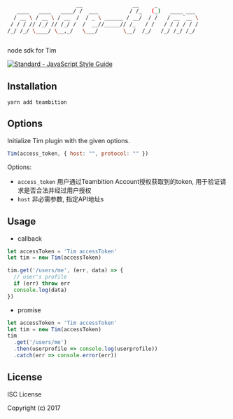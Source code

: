 ```bash
                      __                __     _             
   ____   ____   ____/ /  ___          / /_   (_)   ____ ___ 
  / __ \ / __ \ / __  /  / _ \ ______ / __/  / /   / __ `__ \
 / / / // /_/ // /_/ /  /  __//_____// /_   / /   / / / / / /
/_/ /_/ \____/ \__,_/   \___/        \__/  /_/   /_/ /_/ /_/ 
                                                             

```
node sdk for Tim

[![Standard - JavaScript Style Guide](https://img.shields.io/badge/code%20style-standard-brightgreen.svg)](http://standardjs.com/)

## Installation
```
yarn add teambition
```

## Options
Initialize Tim plugin with the given options.

```JavaScript
Tim(access_token, { host: "", protocol: "" })
```
Options:

 - `access_token` 用户通过Teambition Account授权获取到的token, 用于验证请求是否合法并经过用户授权
 - `host` 非必需参数, 指定API地址s


## Usage

* callback
```JavaScript
let accessToken = 'Tim accessToken'
let tim = new Tim(accessToken)

tim.get('/users/me', (err, data) => {
  // user's profile
  if (err) throw err
  console.log(data)
})

```

* promise
```JavaScript
let accessToken = 'Tim accessToken'
let tim = new Tim(accessToken)
tim
  .get('/users/me')
  .then(userprofile => console.log(userprofile))
  .catch(err => console.error(err))
```

## License

ISC License

Copyright (c) 2017
